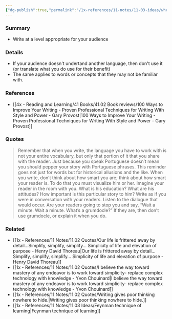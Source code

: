 ```yaml
---
{"dg-publish":true,"permalink":"/1x-references/11-notes/11-03-ideas/when-you-write-dont-think-about-how-smart-you-are-think-about-how-smart-your-reader-is/","title":"When you write, dont think about how smart you are. Think about how smart your reader is.","created":"2024-09-29T08:22:07.154+03:00","updated":"2024-09-29T10:45:30.452+03:00"}
---
```



### Summary
- Write at a level appropriate for your audience

### Details
- If your audience doesn't undertand another language, then don't use it (or translate what you do use for their benefit)
- The same applies to words or concepts that they may not be familiar with.

### References
- [[4x - Reading and Learning/41 Books/41.02 Book reviews/100 Ways to Improve Your Writing - Proven Professional Techniques for Writing With Style and Power - Gary Provost\|100 Ways to Improve Your Writing - Proven Professional Techniques for Writing With Style and Power - Gary Provost]]

### Quotes
> Remember that when you write, the language you have to work with is not your entire vocabulary, but only that portion of it that you share with the reader. Just because you speak Portuguese doesn’t mean you should pepper your story with Portuguese phrases. This reminder goes not just for words but for historical allusions and the like. When you write, don’t think about how smart you are; think about how smart your reader is. To do that you must visualize him or her. Imagine your reader in the room with you. What is his education? What are his attitudes? How important is this particular story to him? Write as if you were in conversation with your readers. Listen to the dialogue that would occur. Are your readers going to stop you and say, “Wait a minute. Wait a minute. What’s a grumdocle?” If they are, then don’t use grumdocle, or explain it when you do.

### Related
- [[1x - References/11 Notes/11.02 Quotes/Our life is frittered away by detail…Simplify, simplify, simplify… Simplicity of life and elevation of purpose - Henry David Thoreau\|Our life is frittered away by detail…Simplify, simplify, simplify… Simplicity of life and elevation of purpose - Henry David Thoreau]]
- [[1x - References/11 Notes/11.02 Quotes/I believe the way toward mastery of any endeavor is to work toward simplicity- replace complex technology with knowledge - Yvon Chouinard\|I believe the way toward mastery of any endeavor is to work toward simplicity- replace complex technology with knowledge - Yvon Chouinard]]
- [[1x - References/11 Notes/11.02 Quotes/Writing gives poor thinking nowhere to hide.\|Writing gives poor thinking nowhere to hide.]]
- [[1x - References/11 Notes/11.03 Ideas/Feynman technique of learning\|Feynman technique of learning]]